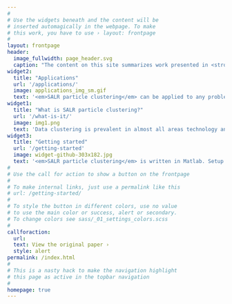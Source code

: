 ```yaml
---
#
# Use the widgets beneath and the content will be
# inserted automagically in the webpage. To make
# this work, you have to use › layout: frontpage
#
layout: frontpage
header:
  image_fullwidth: page_header.svg
  caption: "The content on this site summarizes work presented in <strong>J. Kapaldo et al., (submitted)</strong>."
widget2:
  title: "Applications"
  url: '/applications/'
  image: applications_img_sm.gif
  text: '<em>SALR particle clustering</em> can be applied to any problem where the center of overlapping objects or distributions needs to be found. This covers a broad range of fields, from unsupervised maching learning and data clustering to locating the centers of overlapping nuclei in biological images.'
widget1:
  title: "What is SALR particle clustering?"
  url: '/what-is-it/'
  image: img1.png
  text: 'Data clustering is prevalent in almost all areas technology and science, from identifying documents that are similar to analyzing biological images. <em>SALR particle clustering</em> is a data clustering technique for locating the centers of partially overlapping objects or distributions.'
widget3:
  title: "Getting started"
  url: '/getting-started'
  image: widget-github-303x182.jpg
  text: '<em>SALR particle clustering</em> is written in Matlab. Setup is as simple as downloading the <a href="https://github.com/jkpld/SALR_Clustering">repository</a> and running the included setup functions. The code is fully documented with several examples to get you started using it quickly.'
#
# Use the call for action to show a button on the frontpage
#
# To make internal links, just use a permalink like this
# url: /getting-started/
#
# To style the button in different colors, use no value
# to use the main color or success, alert or secondary.
# To change colors see sass/_01_settings_colors.scss
#
callforaction:
  url: 
  text: View the original paper ›
  style: alert
permalink: /index.html
#
# This is a nasty hack to make the navigation highlight
# this page as active in the topbar navigation
#
homepage: true
---
```

